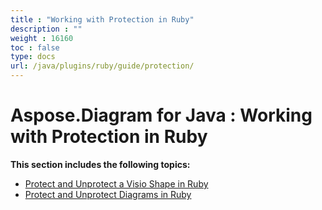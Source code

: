 ```yaml
---
title : "Working with Protection in Ruby" 
description : "" 
weight : 16160 
toc : false
type: docs
url: /java/plugins/ruby/guide/protection/
---
```


# Aspose.Diagram for Java : Working with Protection in Ruby


**This section includes the following topics:**

*   [Protect and Unprotect a Visio Shape in Ruby](https://docs2.aspose.com/diagram/java/plugins/ruby/guide/protection/protect+and+unprotect+a+visio+shape+in+ruby)
*   [Protect and Unprotect Diagrams in Ruby](https://docs2.aspose.com/diagram/java/plugins/ruby/guide/protection/protect+and+unprotect+diagrams+in+ruby)

